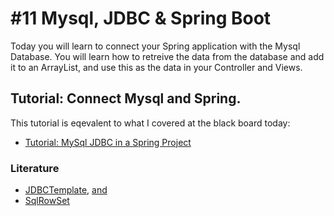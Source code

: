 # #11 Mysql, JDBC & Spring Boot

Today you will learn to connect your Spring application with the Mysql Database. You will learn how to retreive the data from the database and add it to an ArrayList, and use this as the data in your Controller and Views.

## Tutorial: Connect Mysql and Spring.
This tutorial is eqevalent to what I covered at the black board today:
* [Tutorial: MySql JDBC in a Spring Project](https://github.com/StudentsAdministration/11_Tutorial_MySql_JDBC)


### Literature
* [JDBCTemplate](https://docs.spring.io/spring/docs/current/spring-framework-reference/html/jdbc.html),  [and](https://docs.spring.io/spring/docs/current/javadoc-api/org/springframework/jdbc/core/JdbcTemplate.html)
* [SqlRowSet](https://docs.spring.io/spring/docs/current/javadoc-api/org/springframework/jdbc/support/rowset/SqlRowSet.html)



<!--* [boot-features-connect-to-production-database](https://docs.spring.io/spring-boot/docs/current/reference/html/boot-features-sql.html#boot-features-connect-to-production-database)-->
